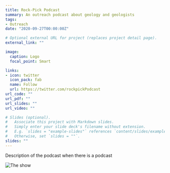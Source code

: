 ```yaml
---
title: Rock-Pick Podcast
summary: An outreach podcast about geology and geologists
tags:
- Outreach
date: "2020-09-27T00:00:00Z"

# Optional external URL for project (replaces project detail page).
external_link: ""

image:
  caption: Logo
  focal_point: Smart

links:
- icon: twitter
  icon_pack: fab
  name: Follow
  url: https://twitter.com/rockpickPodcast
url_code: ""
url_pdf: ""
url_slides: ""
url_video: ""

# Slides (optional).
#   Associate this project with Markdown slides.
#   Simply enter your slide deck's filename without extension.
#   E.g. `slides = "example-slides"` references `content/slides/example-slides.md`.
#   Otherwise, set `slides = ""`.
slides: ""
---
```


Description of the podcast when there is a podcast

![The show](/images/rock-pick_3.svg)